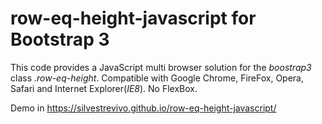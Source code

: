 # row-eq-height-javascript for Bootstrap 3

This code provides a JavaScript multi browser solution for the _boostrap3_ class
_.row-eq-height_. Compatible with Google Chrome, FireFox, Opera, Safari and
Internet Explorer(_IE8_). No FlexBox.

Demo in https://silvestrevivo.github.io/row-eq-height-javascript/
